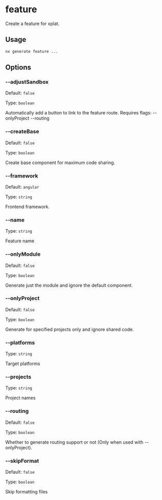 # feature

Create a feature for xplat.

## Usage

```bash
nx generate feature ...

```

## Options

### --adjustSandbox

Default: `false`

Type: `boolean`

Automatically add a button to link to the feature route. Requires flags: --onlyProject --routing

### --createBase

Default: `false`

Type: `boolean`

Create base component for maximum code sharing.

### --framework

Default: `angular`

Type: `string`

Frontend framework.

### --name

Type: `string`

Feature name

### --onlyModule

Default: `false`

Type: `boolean`

Generate just the module and ignore the default component.

### --onlyProject

Default: `false`

Type: `boolean`

Generate for specified projects only and ignore shared code.

### --platforms

Type: `string`

Target platforms

### --projects

Type: `string`

Project names

### --routing

Default: `false`

Type: `boolean`

Whether to generate routing support or not (Only when used with --onlyProject).

### --skipFormat

Default: `false`

Type: `boolean`

Skip formatting files
